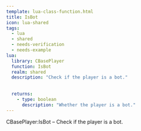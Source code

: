 ```yaml
---
template: lua-class-function.html
title: IsBot
icon: lua-shared
tags:
  - lua
  - shared
  - needs-verification
  - needs-example
lua:
  library: CBasePlayer
  function: IsBot
  realm: shared
  description: "Check if the player is a bot."
  
  
  returns:
    - type: boolean
      description: "Whether the player is a bot."
---
```


<div class="lua__search__keywords">
CBasePlayer:IsBot &#x2013; Check if the player is a bot.
</div>
